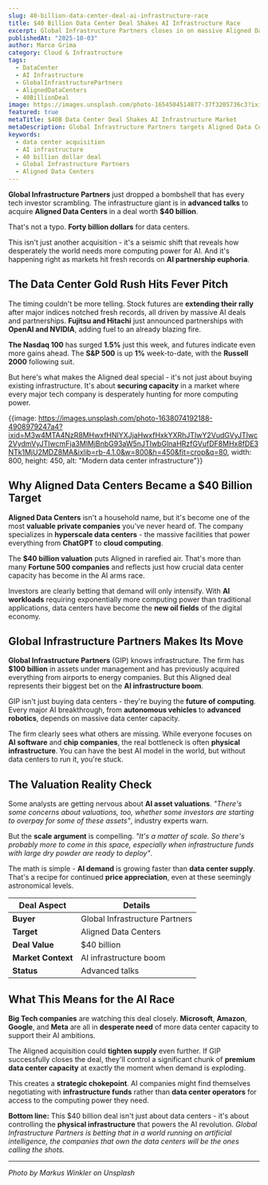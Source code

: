 ```yaml
---
slug: 40-billion-data-center-deal-ai-infrastructure-race
title: $40 Billion Data Center Deal Shakes AI Infrastructure Race
excerpt: Global Infrastructure Partners closes in on massive Aligned Data Centers acquisition as AI demand explodes data center valuations to record highs
publishedAt: "2025-10-03"
author: Marco Grima
category: Cloud & Infrastructure
tags:
  - DataCenter
  - AI Infrastructure
  - GlobalInfrastructurePartners
  - AlignedDataCenters
  - 40BillionDeal
image: https://images.unsplash.com/photo-1654504514877-37f3205736c3?ixid=M3w4MTA4NzR8MHwxfHNlYXJjaHwxfHxjbG91ZCUyMCUyNiUyMGluZnJhc3RydWN0dXJlJTIwZGF0YSUyMGNlbnRlciUyMGFjcXVpc2l0aW9uJTIwQUklMjBpbmZyYXN0cnVjdHVyZXxlbnwxfDB8fHwxNzU5NTI1NjA2fDA&ixlib=rb-4.1.0&w=1200&h=600&fit=crop&q=80
featured: true
metaTitle: $40B Data Center Deal Shakes AI Infrastructure Market
metaDescription: Global Infrastructure Partners targets Aligned Data Centers in $40 billion acquisition as AI demand drives data center valuations to record levels
keywords:
  - data center acquisition
  - AI infrastructure
  - 40 billion dollar deal
  - Global Infrastructure Partners
  - Aligned Data Centers
---
```


**Global Infrastructure Partners** just dropped a bombshell that has every tech investor scrambling. The infrastructure giant is in **advanced talks** to acquire **Aligned Data Centers** in a deal worth **$40 billion**.

That's not a typo. **Forty billion dollars** for data centers.

This isn't just another acquisition - it's a seismic shift that reveals how desperately the world needs more computing power for AI. And it's happening right as markets hit fresh records on **AI partnership euphoria**.

## **The Data Center Gold Rush Hits Fever Pitch**

The timing couldn't be more telling. Stock futures are **extending their rally** after major indices notched fresh records, all driven by massive AI deals and partnerships. **Fujitsu and Hitachi** just announced partnerships with **OpenAI and NVIDIA**, adding fuel to an already blazing fire.

**The Nasdaq 100** has surged **1.5%** just this week, and futures indicate even more gains ahead. The **S&P 500** is up **1%** week-to-date, with the **Russell 2000** following suit.

But here's what makes the Aligned deal special - it's not just about buying existing infrastructure. It's about **securing capacity** in a market where every major tech company is desperately hunting for more computing power.

{{image: https://images.unsplash.com/photo-1638074192188-4908979247a4?ixid=M3w4MTA4NzR8MHwxfHNlYXJjaHwxfHxkYXRhJTIwY2VudGVyJTIwc2VydmVyJTIwcmFja3MlMjBnbG93aW5nJTIwbGlnaHRzfGVufDF8MHx8fDE3NTk1MjU2MDZ8MA&ixlib=rb-4.1.0&w=800&h=450&fit=crop&q=80, width: 800, height: 450, alt: "Modern data center infrastructure"}}

## **Why Aligned Data Centers Became a $40 Billion Target**

**Aligned Data Centers** isn't a household name, but it's become one of the most **valuable private companies** you've never heard of. The company specializes in **hyperscale data centers** - the massive facilities that power everything from **ChatGPT** to **cloud computing**.

The **$40 billion valuation** puts Aligned in rarefied air. That's more than many **Fortune 500 companies** and reflects just how crucial data center capacity has become in the AI arms race.

Investors are clearly betting that demand will only intensify. With **AI workloads** requiring exponentially more computing power than traditional applications, data centers have become the **new oil fields** of the digital economy.

## **Global Infrastructure Partners Makes Its Move**

**Global Infrastructure Partners** (GIP) knows infrastructure. The firm has **$100 billion** in assets under management and has previously acquired everything from airports to energy companies. But this Aligned deal represents their biggest bet on the **AI infrastructure boom**.

GIP isn't just buying data centers - they're buying the **future of computing**. Every major AI breakthrough, from **autonomous vehicles** to **advanced robotics**, depends on massive data center capacity.

The firm clearly sees what others are missing. While everyone focuses on **AI software** and **chip companies**, the real bottleneck is often **physical infrastructure**. You can have the best AI model in the world, but without data centers to run it, you're stuck.

## **The Valuation Reality Check**

Some analysts are getting nervous about **AI asset valuations**. *"There's some concerns about valuations, too, whether some investors are starting to overpay for some of these assets"*, industry experts warn.

But the **scale argument** is compelling. *"It's a matter of scale. So there's probably more to come in this space, especially when infrastructure funds with large dry powder are ready to deploy"*.

The math is simple - **AI demand** is growing faster than **data center supply**. That's a recipe for continued **price appreciation**, even at these seemingly astronomical levels.

| **Deal Aspect** | **Details** |
|---|---|
| **Buyer** | Global Infrastructure Partners |
| **Target** | Aligned Data Centers |
| **Deal Value** | $40 billion |
| **Market Context** | AI infrastructure boom |
| **Status** | Advanced talks |

## **What This Means for the AI Race**

**Big Tech companies** are watching this deal closely. **Microsoft**, **Amazon**, **Google**, and **Meta** are all in **desperate need** of more data center capacity to support their AI ambitions.

The Aligned acquisition could **tighten supply** even further. If GIP successfully closes the deal, they'll control a significant chunk of **premium data center capacity** at exactly the moment when demand is exploding.

This creates a **strategic chokepoint**. AI companies might find themselves negotiating with **infrastructure funds** rather than **data center operators** for access to the computing power they need.

**Bottom line:** This $40 billion deal isn't just about data centers - it's about controlling the **physical infrastructure** that powers the AI revolution. *Global Infrastructure Partners is betting that in a world running on artificial intelligence, the companies that own the data centers will be the ones calling the shots.*

---

*Photo by Markus Winkler on Unsplash*
